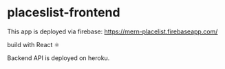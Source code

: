 # placeslist-frontend

This app is deployed via firebase: https://mern-placelist.firebaseapp.com/

build with React ⚛️

Backend API is deployed on heroku.
